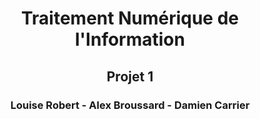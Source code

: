 # <center>Traitement Numérique de l'Information</center>

## <center>Projet 1</center>

### <center>Louise Robert - Alex Broussard - Damien Carrier</center>




